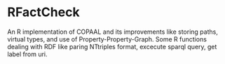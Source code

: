 # RFactCheck
An R implementation of COPAAL and its improvements like storing paths, virtual types, and use of Property-Property-Graph.
Some R functions dealing with RDF like paring NTtriples format, excecute sparql query, get label from uri.
